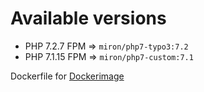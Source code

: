 # Available versions

* PHP 7.2.7 FPM => `miron/php7-typo3:7.2`
* PHP 7.1.15 FPM => `miron/php7-custom:7.1`

Dockerfile for [Dockerimage](https://hub.docker.com/r/miron/php7-typo3/)

